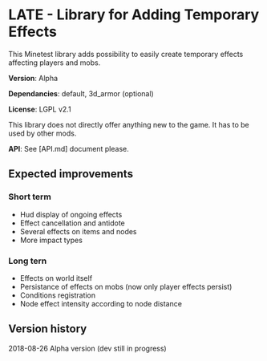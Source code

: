# LATE - Library for Adding Temporary Effects
This Minetest library adds possibility to easily create temporary effects affecting players and mobs.

**Version**: Alpha

**Dependancies**: default, 3d_armor (optional)

**License**: LGPL v2.1

This library does not directly offer anything new to the game. It has to be used by other mods.

**API**: See [API.md] document please.

## Expected improvements

### Short term

  * Hud display of ongoing effects
  * Effect cancellation and antidote
  * Several effects on items and nodes
  * More impact types

### Long tern

  * Effects on world itself
  * Persistance of effects on mobs (now only player effects persist)
  * Conditions registration
  * Node effect intensity according to node distance
 
## Version history

2018-08-26 Alpha version (dev still in progress)

